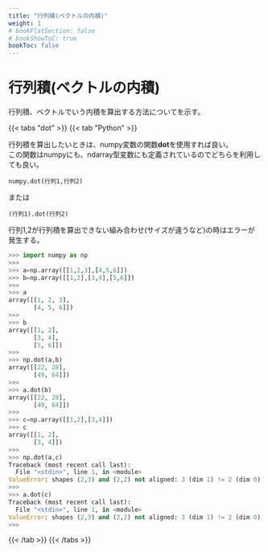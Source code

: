 ```yaml
---
title: "行列積(ベクトルの内積)"
weight: 1
# bookFlatSection: false
# bookShowToC: true
bookToc: false
---
```


# 行列積(ベクトルの内積)

行列積、ベクトルでいう内積を算出する方法についてを示す。

{{< tabs "dot" >}}
{{< tab "Python" >}}

行列積を算出したいときは、numpy変数の関数**dot**を使用すれば良い。  
この関数はnumpyにも、ndarray型変数にも定義されているのでどちらを利用しても良い。

`numpy.dot(行列1,行列2)`   

または

`(行列1).dot(行列2)`  

行列1,2が行列積を算出できない組み合わせ(サイズが違うなど)の時はエラーが発生する。  

```python
>>> import numpy as np
>>> 
>>> a=np.array([[1,2,3],[4,5,6]])
>>> b=np.array([[1,2],[3,4],[5,6]])
>>> 
>>> a
array([[1, 2, 3],
       [4, 5, 6]])
>>> 
>>> b
array([[1, 2],
       [3, 4],
       [5, 6]])
>>> 
>>> np.dot(a,b)
array([[22, 28],
       [49, 64]])
>>> 
>>> a.dot(b)
array([[22, 28],
       [49, 64]])
>>> 
>>> c=np.array([[1,2],[3,4]])
>>> c
array([[1, 2],
       [3, 4]])
>>> 
>>> np.dot(a,c)
Traceback (most recent call last):
  File "<stdin>", line 1, in <module>
ValueError: shapes (2,3) and (2,2) not aligned: 3 (dim 1) != 2 (dim 0)
>>> 
>>> a.dot(c)
Traceback (most recent call last):
  File "<stdin>", line 1, in <module>
ValueError: shapes (2,3) and (2,2) not aligned: 3 (dim 1) != 2 (dim 0)
>>> 
```

{{< /tab >}}
{{< /tabs >}}


